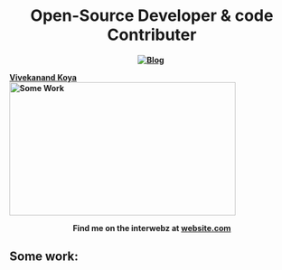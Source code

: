 <p>
  <h1 align="center"><b>Open-Source Developer & code Contributer</h1>
</p>

<p align="center">
<a href="https://jenlooper.com"><img src="https://img.shields.io/badge/website-000000?style=for-the-badge&logo=About.me&logoColor=white" alt="Blog" /></a>&nbsp;

              
<br/>
  <div class="badge-base LI-profile-badge" data-locale="fr_FR" data-size="large" data-theme="light" data-type="HORIZONTAL" data-vanity="vivekanand-koya" data-version="v1"><a class="badge-base__link LI-simple-link" href="https://www.linkedin.com/in/vivekanand-koya?trk=profile-badge">Vivekanand Koya</a></div>

<img alt="Some Work" border="0" height="236" src="https://darkreader.org/images/darkreader-cup.png" title="Some work" width="400" />
  <br/>

<p align="center">Find me on the interwebz at <a href="http://website.com">website.com</a></p>

</p>




## Some work:



